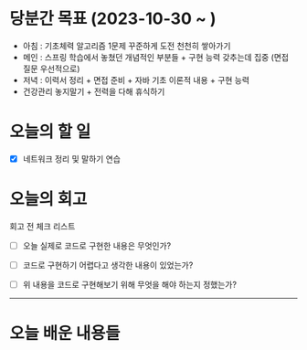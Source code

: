 
# 당분간 목표 (2023-10-30 ~ )
- 아침 : 기초체력 알고리즘 1문제 꾸준하게 도전 천천히 쌓아가기
- 메인 :  스프링 학습에서 놓쳤던 개념적인 부분들 + 구현 능력 갖추는데 집중 (면접 질문 우선적으로)
- 저녁 :  이력서 정리 + 면접 준비 + 자바 기초 이론적 내용 + 구현 능력
- 건강관리 놓지말기 + 전력을 다해 휴식하기

# 오늘의 할 일

- [x] 네트워크 정리 및 말하기 연습


# 오늘의 회고

회고 전 체크 리스트
- [ ] 오늘 실제로 코드로 구현한 내용은 무엇인가?
- [ ] 코드로 구현하기 어렵다고 생각한 내용이 있었는가?
- [ ] 위 내용을 코드로 구현해보기 위해 무엇을 해야 하는지 정했는가?




---
# 오늘 배운 내용들

